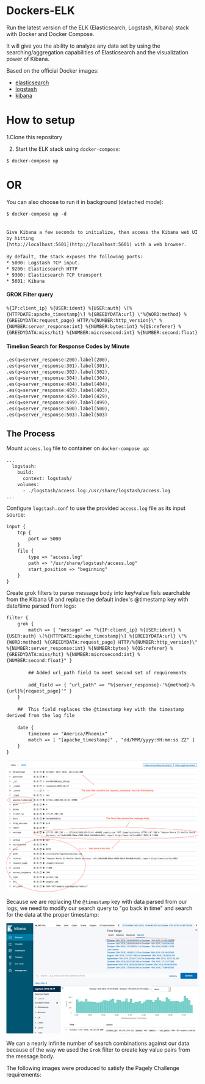 # Dockers-ELK


Run the latest version of the ELK (Elasticsearch, Logstash, Kibana) stack with Docker and Docker Compose.

It will give you the ability to analyze any data set by using the searching/aggregation capabilities of Elasticsearch
and the visualization power of Kibana.

Based on the official Docker images:

* [elasticsearch](https://github.com/elastic/elasticsearch-docker)
* [logstash](https://github.com/elastic/logstash-docker)
* [kibana](https://github.com/elastic/kibana-docker)


# How to setup 

 1.Clone this repository


2. Start the ELK stack using `docker-compose`:

```console
$ docker-compose up
```
# OR

You can also choose to run it in background (detached mode):

```console
$ docker-compose up -d


Give Kibana a few seconds to initialize, then access the Kibana web UI by hitting
[http://localhost:5601](http://localhost:5601) with a web browser.

By default, the stack exposes the following ports:
* 5000: Logstash TCP input.
* 9200: Elasticsearch HTTP
* 9300: Elasticsearch TCP transport
* 5601: Kibana
```

#### GROK Filter query

```
%{IP:client_ip} %{USER:ident} %{USER:auth} \[%{HTTPDATE:apache_timestamp}\] %{GREEDYDATA:url} \"%{WORD:method} %{GREEDYDATA:request_page} HTTP/%{NUMBER:http_version}\" %{NUMBER:server_response:int} %{NUMBER:bytes:int} %{QS:referer} %{GREEDYDATA:miss/hit} %{NUMBER:microsecond:int} %{NUMBER:second:float}
```

#### Timelion Search for Response Codes by Minute

```
.es(q=server_response:200).label(200), .es(q=server_response:301).label(301), .es(q=server_response:302).label(302), .es(q=server_response:304).label(304), .es(q=server_response:404).label(404), .es(q=server_response:403).label(403), .es(q=server_response:429).label(429), .es(q=server_response:499).label(499), .es(q=server_response:500).label(500), .es(q=server_response:503).label(503)
```

## The Process

Mount `access.log` file to container on `docker-compose up`:

```
...
  logstash:
    build:
      context: logstash/
    volumes:
      - ./logstash/access.log:/usr/share/logstash/access.log
...
```


Configure `logstash.conf` to use the provided `access.log` file as its input source:

```
input {
	tcp {
		port => 5000
	}
	file {
		type => "access.log"
		path => "/usr/share/logstash/access.log"
		start_position => "beginning"
	}
}
```

Create grok filters to parse message body into key/value fiels searchable from the Kibana UI and replace the default index's @timestamp key with date/time parsed from logs: 

```
filter {
	grok {
		match => { "message" => "%{IP:client_ip} %{USER:ident} %{USER:auth} \[%{HTTPDATE:apache_timestamp}\] %{GREEDYDATA:url} \"%{WORD:method} %{GREEDYDATA:request_page} HTTP/%{NUMBER:http_version}\" %{NUMBER:server_response:int} %{NUMBER:bytes} %{QS:referer} %{GREEDYDATA:miss/hit} %{NUMBER:microsecond:int} %{NUMBER:second:float}" }

		## Added url_path field to meet second set of requirements

		add_field => { "url_path" => "%{server_response}-'%{method}-%{url}%{request_page}'" }
	}

    ##  This field replaces the @timestamp key with the timestamp derived from the log file

	date {
		timezone => "America/Phoenix"
    	match => [ "[apache_timestamp]" , "dd/MMM/yyyy:HH:mm:ss ZZ" ]
  	}
}
```

![grok](images/grok.png)

Because we are replacing the `@timestamp` key with data parsed from our logs, we need to modify our search query to "go back in time" and search for the data at the proper timestamp: 

![search](images/search-query.png)

We can a nearly infinite number of search combinations against our data because of the way we used the `Grok` filter to create key value pairs from the message body. 

The following images were produced to satisfy the Pagely Challenge requirements: 







